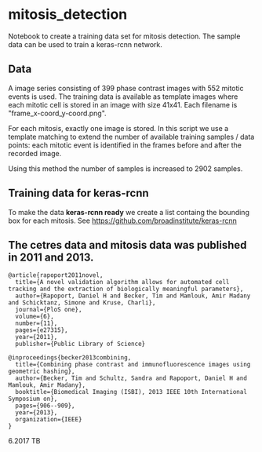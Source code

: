 # mitosis_detection

Notebook to create a training data set for mitosis detection. The sample data can be used to train a keras-rcnn network. 

## Data
A image series consisting of 399 phase contrast images with 552 mitotic events is used. The training data is available as template images where each mitotic cell is stored in an image with size 41x41. Each filename is "frame_x-coord_y-coord.png". 

For each mitosis, exactly one image is stored. In this script we use a template matching to extend the number of available training samples / data points: each mitotic event is identified in the frames before and after the recorded image. 

Using this method the number of samples is increased to 2902 samples. 


##  Training data for keras-rcnn 
To make the data **keras-rcnn ready** we create a list containg the bounding box for each mitosis. See
 https://github.com/broadinstitute/keras-rcnn

## The cetres data and mitosis data was published in 2011 and 2013. 


```
@article{rapoport2011novel,
  title={A novel validation algorithm allows for automated cell tracking and the extraction of biologically meaningful parameters},
  author={Rapoport, Daniel H and Becker, Tim and Mamlouk, Amir Madany and Schicktanz, Simone and Kruse, Charli},
  journal={PloS one},
  volume={6},
  number={11},
  pages={e27315},
  year={2011},
  publisher={Public Library of Science}
```

```
@inproceedings{becker2013combining,
  title={Combining phase contrast and immunofluorescence images using geometric hashing},
  author={Becker, Tim and Schultz, Sandra and Rapoport, Daniel H and Mamlouk, Amir Madany},
  booktitle={Biomedical Imaging (ISBI), 2013 IEEE 10th International Symposium on},
  pages={906--909},
  year={2013},
  organization={IEEE}
}
```

6.2017 TB
